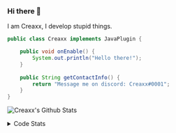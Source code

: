 ### Hi there 👋

I am Creaxx, I develop stupid things. 

```java
public class Creaxx implements JavaPlugin {

    public void onEnable() {
        System.out.println("Hello there!");
    }
    
    public String getContactInfo() {
        return "Message me on discord: Creaxx#0001";
    }
}
```

![Creaxx's Github Stats](https://github-readme-stats.vercel.app/api?username=CreaxxOG&show_icons=true&theme=dark&count_private=true)

<details>
  <summary>Code Stats</summary>

<!--START_SECTION:waka-->
![Code Time](http://img.shields.io/badge/Code%20Time-1%2C367%20hrs%2026%20mins-blue)

![Lines of code](https://img.shields.io/badge/From%20Hello%20World%20I%27ve%20Written-696.3%20thousand%20lines%20of%20code-blue)

**🐱 My GitHub Data** 

> 📦 104.0 kB Used in GitHub's Storage 
 > 
> 🏆 2,020 Contributions in the Year 2023
 > 
> 🚫 Not Opted to Hire
 > 
> 📜 4 Public Repositories 
 > 
> 🔑 3 Private Repositories 
 > 
**I'm a Night 🦉** 

```text
🌞 Morning                306 commits         ██░░░░░░░░░░░░░░░░░░░░░░░   06.83 % 
🌆 Daytime                1898 commits        ███████████░░░░░░░░░░░░░░   42.34 % 
🌃 Evening                2191 commits        ████████████░░░░░░░░░░░░░   48.87 % 
🌙 Night                  88 commits          ░░░░░░░░░░░░░░░░░░░░░░░░░   01.96 % 
```
📅 **I'm Most Productive on Saturday** 

```text
Monday                   569 commits         ███░░░░░░░░░░░░░░░░░░░░░░   12.69 % 
Tuesday                  617 commits         ███░░░░░░░░░░░░░░░░░░░░░░   13.76 % 
Wednesday                622 commits         ███░░░░░░░░░░░░░░░░░░░░░░   13.87 % 
Thursday                 673 commits         ████░░░░░░░░░░░░░░░░░░░░░   15.01 % 
Friday                   418 commits         ██░░░░░░░░░░░░░░░░░░░░░░░   09.32 % 
Saturday                 807 commits         ████░░░░░░░░░░░░░░░░░░░░░   18.00 % 
Sunday                   777 commits         ████░░░░░░░░░░░░░░░░░░░░░   17.33 % 
```


📊 **This Week I Spent My Time On** 

```text
💬 Programming Languages: 
Java                     9 hrs 18 mins       █████████████████████░░░░   82.28 % 
Kotlin                   1 hr 40 mins        ████░░░░░░░░░░░░░░░░░░░░░   14.82 % 
XML                      16 mins             █░░░░░░░░░░░░░░░░░░░░░░░░   02.50 % 
IDEA_MODULE              2 mins              ░░░░░░░░░░░░░░░░░░░░░░░░░   00.35 % 
GitIgnore file           0 secs              ░░░░░░░░░░░░░░░░░░░░░░░░░   00.04 % 

🔥 Editors: 
IntelliJ                 11 hrs 18 mins      █████████████████████████   100.00 % 
```

**I Mostly Code in Java** 

```text
Java                     57 repos            ███████████████████░░░░░░   76.00 % 
Kotlin                   10 repos            ███░░░░░░░░░░░░░░░░░░░░░░   13.33 % 
CSS                      2 repos             █░░░░░░░░░░░░░░░░░░░░░░░░   02.67 % 
JavaScript               2 repos             █░░░░░░░░░░░░░░░░░░░░░░░░   02.67 % 
EJS                      1 repo              ░░░░░░░░░░░░░░░░░░░░░░░░░   01.33 % 
```




 Last Updated on 27/06/2023 01:57:22 UTC
<!--END_SECTION:waka-->
</details>
